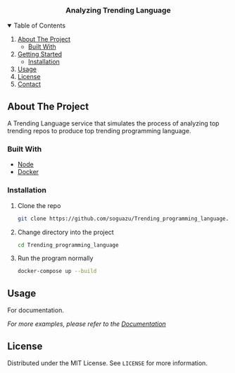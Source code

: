 <!-- PROJECT LOGO -->
<br />
<p align="center">
  <h3 align="center">Analyzing Trending Language</h3>
</p>

<!-- TABLE OF CONTENTS -->
<details open="open">
  <summary>Table of Contents</summary>
  <ol>
    <li>
      <a href="#about-the-project">About The Project</a>
      <ul>
        <li><a href="#built-with">Built With</a></li>
      </ul>
    </li>
    <li>
      <a href="#getting-started">Getting Started</a>
      <ul>
        <li><a href="#installation">Installation</a></li>
      </ul>
    </li>
    <li><a href="#usage">Usage</a></li>
    <li><a href="#license">License</a></li>
    <li><a href="#contact">Contact</a></li>
  </ol>
</details>

<!-- ABOUT THE PROJECT -->

## About The Project

A Trending Language service that simulates the process of analyzing top
trending repos to produce top trending programming language.

### Built With

- [Node](hhttps://nodejs.org/en/)
- [Docker](https://docs.docker.com/get-docker/)

### Installation

1. Clone the repo

   ```sh
   git clone https://github.com/soguazu/Trending_programming_language.git
   ```

2. Change directory into the project

   ```sh
   cd Trending_programming_language
   ```

3. Run the program normally

   ```sh
   docker-compose up --build
   ```

<!-- USAGE EXAMPLES -->

## Usage

For documentation.

_For more examples, please refer to the
[Documentation](http://localhost:8080/api/v1/docs/)_

<!-- LICENSE -->

## License

Distributed under the MIT License. See `LICENSE` for more information.
